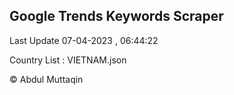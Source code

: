 

## Google Trends Keywords Scraper 
 
Last Update 07-04-2023 , 06:44:22

Country List :
VIETNAM.json



© Abdul Muttaqin 
